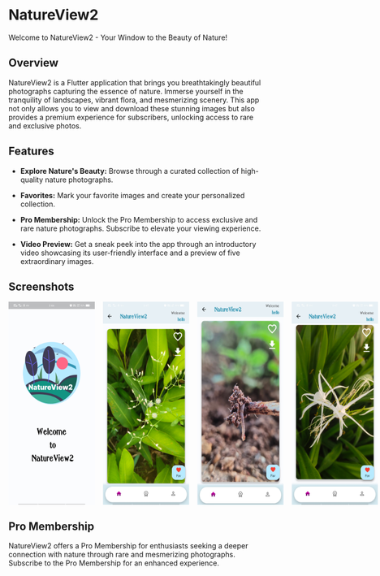 # NatureView2

Welcome to NatureView2 - Your Window to the Beauty of Nature!

## Overview

NatureView2 is a Flutter application that brings you breathtakingly beautiful photographs capturing the essence of nature. Immerse yourself in the tranquility of landscapes, vibrant flora, and mesmerizing scenery. This app not only allows you to view and download these stunning images but also provides a premium experience for subscribers, unlocking access to rare and exclusive photos.

## Features

- **Explore Nature's Beauty:** Browse through a curated collection of high-quality nature photographs.
  
- **Favorites:** Mark your favorite images and create your personalized collection.
  
- **Pro Membership:** Unlock the Pro Membership to access exclusive and rare nature photographs. Subscribe to elevate your viewing experience.
  
- **Video Preview:** Get a sneak peek into the app through an introductory video showcasing its user-friendly interface and a preview of five extraordinary images.

## Screenshots

<div style="display: flex; gap: 16px;">
  <img src="assets/Screenshot1.jpg" alt="Screenshot 1" width="170" height="400">
  <img src="assets/Screenshot2.jpg" alt="Screenshot 2" width="170" height="400">
  <img src="assets/Screenshot3.jpg" alt="Screenshot 3" width="170" height="400">
  <img src="assets/Screenshot4.jpg" alt="Screenshot 4" width="170" height="400">
  <img src="assets/Screenshot5.jpg" alt="Screenshot 5" width="170" height="400">
</div>

## Pro Membership

NatureView2 offers a Pro Membership for enthusiasts seeking a deeper connection with nature through rare and mesmerizing photographs. Subscribe to the Pro Membership for an enhanced experience.

